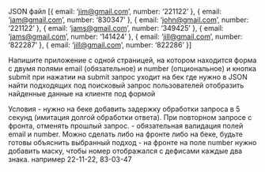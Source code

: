 JSON файл
[{ email: ‘jim@gmail.com’, number: ‘221122’ }, { email: ‘jam@gmail.com’, number: ‘830347’ }, { email: ‘john@gmail.com’, number: ‘221122’ }, { email: ‘jams@gmail.com’, number: ‘349425’ }, { email: ‘jams@gmail.com’, number: ‘141424’ }, { email: ‘jill@gmail.com’, number: ‘822287’ }, { email: ‘jill@gmail.com’, number: ‘822286’ }]

Напишите приложение с одной страницей, на котором находится форма с двумя полями email (обязательное) и number (опциональное) и кнопка submit при нажатии на submit запрос уходит на бек где нужно в JSON найти подходящих под поисковый запрос пользователей отобразить найденные данные на клиенте под формой

Условия - нужно на беке добавить задержку обработки запроса в 5 секунд (имитация долгой обработки ответа). При повторном запросе с фронта, отменять прошлый запрос. - обязательная валидация полей email и number.
Можно сделать либо на фронте либо на беке, будьте готовы объяснить выбранный подход - на фронте на поле number нужно добавить маску, чтобы номер отображался с дефисами каждые два знака. например 22-11-22, 83-03-47